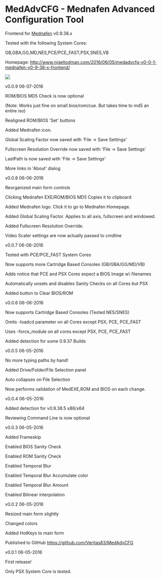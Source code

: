 # MedAdvCFG - Mednafen Advanced Configuration Tool

Frontend for <a href="http://mednafen.fobby.net/releases/">Mednafen</a> v0.9.38.x

Tested with the following System Cores:

GB,GBA,GG,MD,NES,PCE/PCE_FAST,PSX,SNES,VB

Homepage: http://www.nigeltodman.com/2016/06/05/medadvcfg-v0-0-1-mednafen-v0-9-38-x-frontend/

<img src="https://i.gyazo.com/04177dbdf36fa1f04d32dcf628b3d239.png">

v0.0.9 06-07-2016


ROM/BIOS MD5 Check is now optional

(Note: Works just fine on small bios/rom/cue. But takes time to md5 an entire iso)

Realigned ROM/BIOS 'Set' buttons

Added Mednafen icon.

Global Scaling Factor now saved with 'File -> Save Settings'

Fullscreen Resolution Override now saved with 'File -> Save Settings'

LastPath is now saved with 'File -> Save Settings'

More links in 'About' dialog


v0.0.8 06-06-2016


Reorganized main form controls

Clicking Mednafen EXE/ROM/BIOS MD5 Copies it to clipboard

Added Mednafen logo. Click it to go to Mednafen Homepage.

Added Global Scaling Factor. Applies to all axis, fullscreen and windowed.

Added Fullscreen Resolution Override.

Video Scaler settings are now actually passed to cmdline



v0.0.7 06-06-2016


Tested with PCE/PCE_FAST System Cores

Now supports more Cartridge Based Consoles (GB/GBA/GG/MD/VB)

Adds notice that PCE and PSX Cores expect a BIOS Image w\ filenames

Automatically unsets and disables Sanity Checks on all Cores but PSX

Added button to Clear BIOS/ROM



v0.0.6 06-06-2016


Now supports Cartridge Based Consoles (Tested NES/SNES)

Omits -loadcd parameter on all Cores except PSX, PCE, PCE_FAST

Uses -force_module on all cores except PSX, PCE, PCE_FAST

Added detection for some 0.9.37 Builds


v0.0.5 06-05-2016


No more typing paths by hand!

Added Drive/Folder/File Selection panel

Auto collapses on File Selection

Now performs validation of MedEXE,ROM and BIOS on each change.


v0.0.4 06-05-2016


Added detection for v0.9.38.5 x86/x64

Reviewing Command Line is now optional


v0.0.3 06-05-2016


Added Frameskip

Enabled BIOS Sanity Check

Enabled ROM Sanity Check

Enabled Temporal Blur

Enabled Temporal Blur Accumulate color

Enabled Temporal Blur Amount

Enabled Bilinear interpolation


v0.0.2 06-05-2016


Resized main form slightly

Changed colors

Added HotKeys to main form

Published to GitHub https://github.com/Veritas83/MedAdvCFG


v0.0.1 06-05-2016


First release!

Only PSX System Core is tested.
